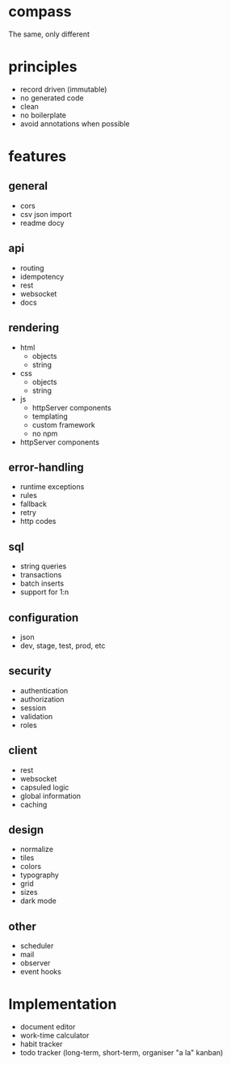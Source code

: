 # compass
The same, only different

# principles
- record driven (immutable)
- no generated code
- clean
- no boilerplate
- avoid annotations when possible

# features
## general
- cors
- csv json import
- readme docy

## api
- routing
- idempotency
- rest
- websocket
- docs

## rendering
- html
  - objects
  - string
- css
  - objects
  - string
- js
  - httpServer components
  - templating
  - custom framework
  - no npm
- httpServer components

## error-handling
- runtime exceptions
- rules
- fallback
- retry
- http codes

## sql
- string queries
- transactions
- batch inserts
- support for 1:n

## configuration
- json
- dev, stage, test, prod, etc

## security
- authentication
- authorization
- session
- validation
- roles

## client
- rest
- websocket
- capsuled logic
- global information
- caching

## design
- normalize
- tiles
- colors
- typography
- grid
- sizes
- dark mode

## other
- scheduler
- mail
- observer
- event hooks

# Implementation
- document editor
- work-time calculator
- habit tracker
- todo tracker (long-term, short-term, organiser "a la" kanban)
